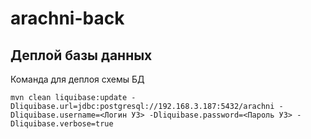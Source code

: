 # arachni-back

## Деплой базы данных

Команда для деплоя схемы БД

```shell
mvn clean liquibase:update -Dliquibase.url=jdbc:postgresql://192.168.3.187:5432/arachni -Dliquibase.username=<Логин УЗ> -Dliquibase.password=<Пароль УЗ> -Dliquibase.verbose=true
```

